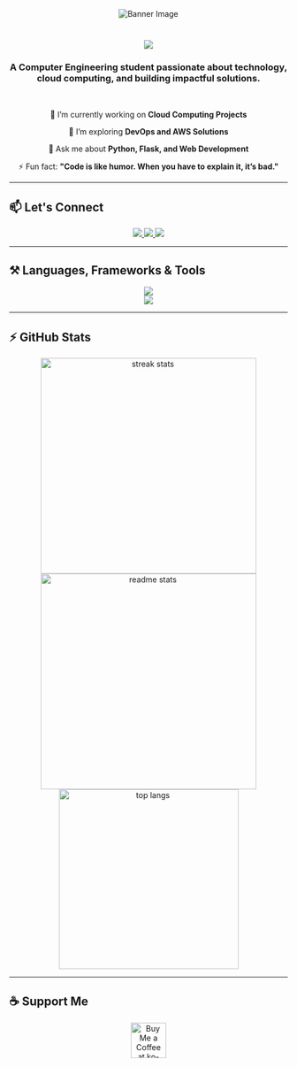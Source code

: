 <div align="center"> 
    <img src="https://raw.githubusercontent.com/shaurya-bhatia-sb/shaurya-bhatia-sb/main/your-banner.jpg" alt="Banner Image">
</div>

<h1 align="center">
    <img src="https://readme-typing-svg.herokuapp.com/?font=Righteous&size=35&center=true&vCenter=true&width=500&height=70&duration=4500&lines=Hi+There!+👋;+I'm+Shaurya+Bhatia!;" />
</h1>

<h3 align="center">A Computer Engineering student passionate about technology, cloud computing, and building impactful solutions.</h3>

<br/>

<div align="center">
 
 🔭 I’m currently working on **Cloud Computing Projects**
 
 🌱 I’m exploring **DevOps and AWS Solutions**

 💬 Ask me about **Python, Flask, and Web Development**

 ⚡ Fun fact: **"Code is like humor. When you have to explain it, it’s bad."**

</div>

---

## 📫 **Let's Connect**

<div align="center"> 
  <a href="mailto:your-email@example.com">
    <img src="https://img.shields.io/badge/Gmail-0077B5?style=for-the-badge&logo=gmail&logoColor=white" />
  </a>
  <a href="https://linkedin.com/in/your-profile" target="_blank">
    <img src="https://img.shields.io/badge/LinkedIn-0077B5?style=for-the-badge&logo=linkedin&logoColor=white" />
  </a>
  <a href="https://raw.githubusercontent.com/your-username/your-repo/main/Shaurya_Resume.pdf" target="_blank">
     <img src="https://img.shields.io/badge/Resume-0077B5?style=for-the-badge&logo=todoist&logoColor=white" />
  </a>
</div>

---

## ⚒️ **Languages, Frameworks & Tools**

<div align="center">
    <img src="https://skillicons.dev/icons?i=python,flask,aws,html,css,bootstrap,js,github,git,vscode,figma" /><br>
    <img src="https://skillicons.dev/icons?i=c,cpp,mysql,cloudflare,linux" /><br>
</div>

---

## ⚡ **GitHub Stats**

<div align="center">
  <img width=390 src="https://github-readme-streak-stats.herokuapp.com/?user=shaurya-bhatia-sb&count_private=true&theme=react&border_radius=10" alt="streak stats"/>
  <img width=390 src="https://github-readme-stats.vercel.app/api?username=shaurya-bhatia-sb&count_private=true&show_icons=true&theme=react&rank_icon=github&border_radius=10" alt="readme stats" />
  <br/>
  <img width=325 align="center" src="https://github-readme-stats.vercel.app/api/top-langs/?username=shaurya-bhatia-sb&langs_count=8&layout=compact&theme=react&border_radius=10&size_weight=0.5&count_weight=0.5" alt="top langs" />
</div>

---

## ☕ **Support Me**

<div align="center">
<a href='https://ko-fi.com/your-kofi-link' target='_blank'><img height='64' style='border:0px;height:64px;' src='https://storage.ko-fi.com/cdn/kofi1.png?v=3' border='0' alt='Buy Me a Coffee at ko-fi.com' /></a>
</div>
